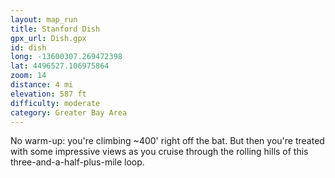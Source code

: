 ```yaml
---
layout: map_run
title: Stanford Dish
gpx_url: Dish.gpx
id: dish
long: -13600307.269472398
lat: 4496527.106975864
zoom: 14
distance: 4 mi
elevation: 587 ft
difficulty: moderate
category: Greater Bay Area
---
```

No warm-up: you're climbing ~400' right off the bat. But then you're treated with some impressive views as you cruise through the rolling hills of this three-and-a-half-plus-mile loop.